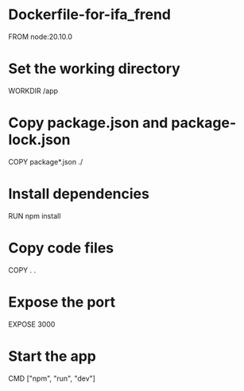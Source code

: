 # Dockerfile-for-ifa_frend

FROM node:20.10.0

# Set the working directory
WORKDIR /app

# Copy package.json and package-lock.json
COPY package*.json ./

# Install dependencies
RUN npm install

# Copy code files
COPY . .

# Expose the port
EXPOSE 3000

# Start the app
CMD ["npm", "run", "dev"]
